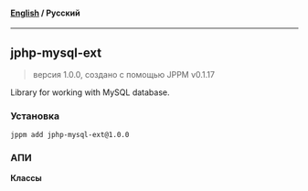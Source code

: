 #### [English](README.md) / **Русский**

---

## jphp-mysql-ext
> версия 1.0.0, создано с помощью JPPM v0.1.17

Library for working with MySQL database.

### Установка
```
jppm add jphp-mysql-ext@1.0.0
```

### АПИ
**Классы**